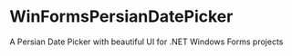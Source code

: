 # WinFormsPersianDatePicker
A Persian Date Picker with beautiful UI for .NET Windows Forms projects
